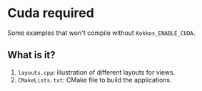 # Cuda required

Some examples that won't compile without `Kokkos_ENABLE_CUDA`.


## What is it?
1. `layouts.cpp`: illustration of different layouts for views.
1. `CMakeLists.txt`: CMake file to build the applications.

